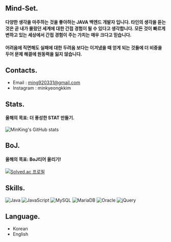 Mind-Set.
----------
#### 다양한 생각을 마주하는 것을 좋아하는 JAVA 백엔드 개발자 입니다. 타인의 생각을 듣는것은 곧 내가 몰랐던 세계에 대한 간접 경험이 될 수 있다고 생각합니다. 모든 것이 빠르게 변하고 있는 세상에서 간접 경험이 주는 가치는 매우 크다고 믿습니다.
#### 어려움에 직면해도 실패에 대한 두려움 보다는 이겨냈을 때 얻게 되는 것들에 더 비중을 두어 문제 해결에 원동력을 잃지 않습니다.

Contacts.
-----------------
* Email : ming920331@gmail.com
* Instagram : minkyeongkkim

Stats.
-----------------
#### 올해의 목표: 더 풍성한 STAT 만들기.
![MinKing's GitHub stats](https://github-readme-stats.vercel.app/api?username=minkyeong9203&show_icons=true&theme=radical)

BoJ.
---------------
#### 올해의 목표: BoJ티어 올리기!
[![Solved.ac
프로필](http://mazassumnida.wtf/api/v2/generate_badge?boj=ming8970)](https://solved.ac/ming8970)

Skills.
-----------------
![Java](https://img.shields.io/badge/java-%23ED8B00.svg?style=for-the-badge&logo=java&logoColor=white)
![JavaScript](https://img.shields.io/badge/javascript-%23323330.svg?style=for-the-badge&logo=javascript&logoColor=%23F7DF1E)
![MySQL](https://img.shields.io/badge/mysql-%2300f.svg?style=for-the-badge&logo=mysql&logoColor=white)
![MariaDB](https://img.shields.io/badge/MariaDB-003545?style=for-the-badge&logo=mariadb&logoColor=white)
![Oracle](https://img.shields.io/badge/Oracle-F80000?style=for-the-badge&logo=oracle&logoColor=white)
![jQuery](https://img.shields.io/badge/jquery-%230769AD.svg?style=for-the-badge&logo=jquery&logoColor=white)

Language.
-----------------
* Korean
* English
